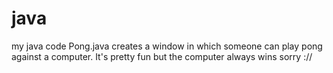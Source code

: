 # java
my java code
Pong.java creates a window in which someone can play pong against a computer. 
It's pretty fun but the computer always wins
sorry ://
